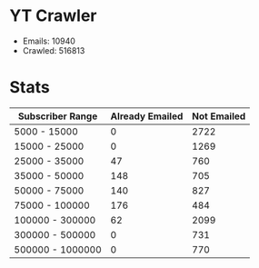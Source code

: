 # YT Crawler
- Emails: 10940
- Crawled: 516813

# Stats
| Subscriber Range  | Already Emailed | Not Emailed |
|-------|-------|-------|
| 5000 - 15000 | 0 | 2722 |
| 15000 - 25000 | 0 | 1269 |
| 25000 - 35000 | 47 | 760 |
| 35000 - 50000 | 148 | 705 |
| 50000 - 75000 | 140 | 827 |
| 75000 - 100000 | 176 | 484 |
| 100000 - 300000 | 62 | 2099 |
| 300000 - 500000 | 0 | 731 |
| 500000 - 1000000 | 0 | 770 |
